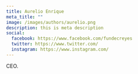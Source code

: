 ```yaml
---
title: Aurelio Enrique
meta_title: ""
image: /images/authors/aurelio.png
description: this is meta description
social:
  facebook: https://www.facebook.com/fundecreyes
  twitter: https://www.twitter.com/
  instagram: https://www.instagram.com/
---
```


CEO.
